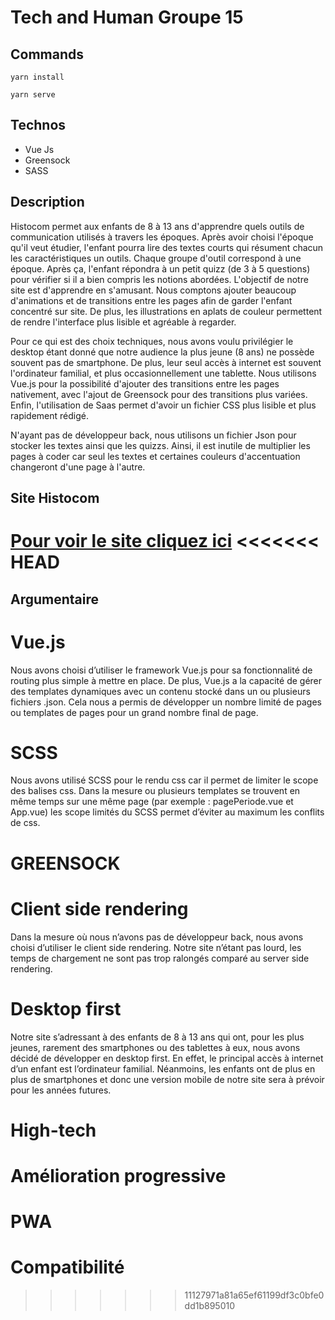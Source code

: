 # Tech and Human Groupe 15

## Commands
```
yarn install
```

```
yarn serve
```
## Technos 
- Vue Js
- Greensock 
- SASS

## Description 

Histocom permet aux enfants de 8 à 13 ans d'apprendre quels outils de communication utilisés à travers les époques. Après avoir choisi l'époque qu'il veut étudier, l'enfant pourra lire des textes courts qui résument chacun les caractéristiques un outils. Chaque groupe d'outil correspond à une époque. Après ça, l'enfant répondra à un petit quizz (de 3 à 5 questions) pour vérifier si il a bien compris les notions abordées. L'objectif de notre site est d'apprendre en s'amusant. Nous comptons ajouter beaucoup d'animations et de transitions entre les pages afin de garder l'enfant concentré sur site. De plus, les illustrations en aplats de couleur permettent de rendre l'interface plus lisible et agréable à regarder.

Pour ce qui est des choix techniques, nous avons voulu privilégier le desktop étant donné que notre audience la plus jeune (8 ans) ne possède souvent pas de smartphone. De plus, leur seul accès à internet est souvent l'ordinateur familial, et plus occasionnellement une tablette. Nous utilisons Vue.js pour la possibilité d'ajouter des transitions entre les pages nativement, avec l'ajout de Greensock pour des transitions plus variées. Enfin, l'utilisation de Saas permet d'avoir un fichier CSS plus lisible et plus rapidement rédigé.

N'ayant pas de développeur back, nous utilisons un fichier Json pour stocker les textes ainsi que les quizzs. Ainsi, il est inutile de multiplier les pages à coder car seul les textes et certaines couleurs d'accentuation changeront d'une page à l'autre.

## Site Histocom

[Pour voir le site cliquez ici](https://histocom.netlify.app/#/)
<<<<<<< HEAD
=======


## Argumentaire

# Vue.js 

Nous avons choisi d’utiliser le framework Vue.js pour sa fonctionnalité de routing plus simple à mettre en place. De plus, Vue.js a la capacité de gérer des templates dynamiques avec un contenu stocké dans un ou plusieurs fichiers .json. Cela nous a permis de développer un nombre limité de pages ou templates de pages pour un grand nombre final de page. 

# SCSS

Nous avons utilisé SCSS pour le rendu css car il permet de limiter le scope des balises css. Dans la mesure ou plusieurs templates se trouvent en même temps sur une même page (par exemple : pagePeriode.vue et App.vue) les scope limités du SCSS permet d’éviter au maximum les conflits de css.

# GREENSOCK


# Client side rendering

Dans la mesure où nous n’avons pas de développeur back, nous avons choisi d’utiliser le client side rendering. Notre site n’étant pas lourd, les temps de chargement ne sont pas trop ralongés comparé au server side rendering.

# Desktop first

Notre site s’adressant à des enfants de 8 à 13 ans qui ont, pour les plus jeunes, rarement des smartphones ou des tablettes à eux, nous avons décidé de développer en desktop first. En effet, le principal accès à internet d’un enfant est l’ordinateur familial. Néanmoins, les enfants ont de plus en plus de smartphones et donc une version mobile de notre site sera à prévoir pour les années futures.

# High-tech

# Amélioration progressive 

# PWA

# Compatibilité 
>>>>>>> 11127971a81a65ef61199df3c0bfe0dd1b895010
